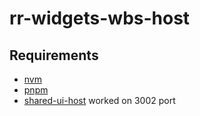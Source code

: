 # rr-widgets-wbs-host

## Requirements
- [nvm](https://npm.github.io/installation-setup-docs/installing/using-a-node-version-manager.html)
- [pnpm](https://pnpm.io/installation)
- [shared-ui-host](https://github.com/kirilenko/rr-shared-ui-host) worked on 3002 port
